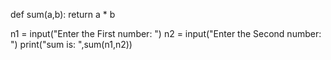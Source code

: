 def sum(a,b):
    return a * b

n1 = input("Enter the First number: ")
n2 = input("Enter the Second number: ")
print("sum is: ",sum(n1,n2))

